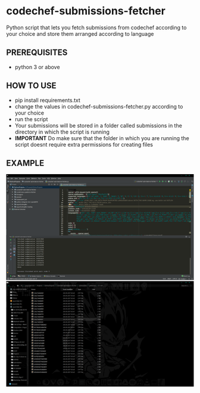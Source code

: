 # codechef-submissions-fetcher
Python script that lets you fetch submissions from codechef according to your choice and store them arranged according to language
## PREREQUISITES
* python 3 or above
## HOW TO USE
* pip install requirements.txt
* change the values in codechef-submissions-fetcher.py according to your choice
* run the script
* Your submissions will be stored in a folder called submissions in the directory in which the script is running
* **IMPORTANT** Do make sure that the folder in which you are running the script doesnt require extra permissions for creating files
## EXAMPLE
![alt text](https://github.com/Gotham13121997/codechef-submissions-fetcher/blob/master/pics/abc1.png)  
![alt text](https://github.com/Gotham13121997/codechef-submissions-fetcher/blob/master/pics/abc2.png)
